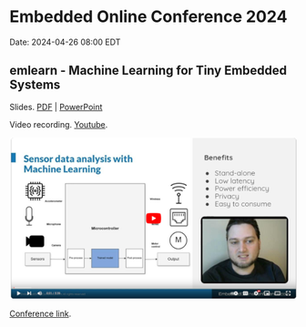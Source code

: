 
# Embedded Online Conference 2024

Date: 2024-04-26 08:00 EDT

## emlearn - Machine Learning for Tiny Embedded Systems

Slides. [PDF](./emlearm-EmbeddedOnlineConference-2024.pdf) | [PowerPoint](./emlearm-EmbeddedOnlineConference-2024.pptx)

Video recording. [Youtube](https://www.youtube.com/watch?v=qamVWmcBdmI).

[![Watch the video](cover_medium.png)](https://www.youtube.com/watch?v=qamVWmcBdmI)

[Conference link](https://embeddedonlineconference.com/session/emlearn_Machine_Learning_for_Tiny_Embedded_Systems).


